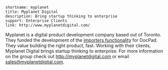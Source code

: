 ```
shortname: myplanet
title: Myplanet Digital
description: Bring startup thinking to enterprise
support: Enterprise Clients
link: http://www.myplanetdigital.com/
```

Myplanet is a digital product development company based out of Toronto. They funded the development of the [importers functionality](https://github.com/bevry/docpad/issues/500) for DocPad. They value building the right product, fast. Working with their clients, Myplanet Digital brings startup thinking to enterprise. For more information on the group check out http://myplanetdigital.com or email sales@myplanetdigital.com.
